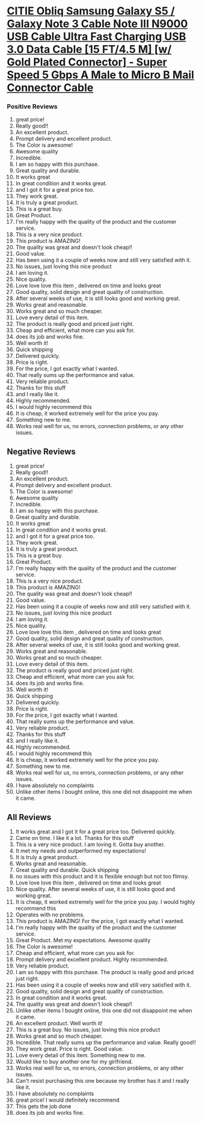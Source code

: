 # [CITIE Obliq Samsung Galaxy S5 / Galaxy Note 3 Cable Note III N9000 USB Cable Ultra Fast Charging USB 3.0 Data Cable [15 FT/4.5 M] [w/ Gold Plated Connector] - Super Speed 5 Gbps A Male to Micro B Mail Connector Cable](https://products.checkmycream.com/products/CITIE-Obliq-Samsung-Galaxy-S5-Galaxy-Note-3-Cable-Note-III-N9000-USB-Cable-Ultra-Fast-Charging-USB-3.0-Data-Cable-15-FT4.5-M-w-Gold-Plated-Connector-Super-Speed-5-Gbps-A-Male-to-Micro-B-Mail-Connector-Cable.html)

### Positive Reviews

<ol>
      <li>great price!</li>
      <li>Really good!!</li>
      <li>An excellent product.</li>
      <li>Prompt delivery and excellent product.</li>
      <li>The Color is awesome!</li>
      <li>Awesome quality</li>
      <li>Incredible.</li>
      <li>I am so happy with this purchase.</li>
      <li>Great quality and durable.</li>
      <li>It works great</li>
      <li>In great condition and it works great.</li>
      <li>and I got it for a great price too.</li>
      <li>They work great.</li>
      <li>It is truly a great product.</li>
      <li>This is a great buy.</li>
      <li>Great Product.</li>
      <li>I&#x27;m really happy with the quality of the product and the customer service.</li>
      <li>This is a very nice product.</li>
      <li>This product is AMAZING!</li>
      <li>The quality was great and doesn&#x27;t look cheap!!</li>
      <li>Good value.</li>
      <li>Has been using it a couple of weeks now and still very satisfied with it.</li>
      <li>No issues, just loving this nice product</li>
      <li>I am loving it.</li>
      <li>Nice quality.</li>
      <li>Love love love this item , delivered on time and looks great</li>
      <li>Good quality, solid design and great quality of construction.</li>
      <li>After several weeks of use, it is still looks good and working great.</li>
      <li>Works great and reasonable.</li>
      <li>Works great and so much cheaper.</li>
      <li>Love every detail of this item.</li>
      <li>The product is really good and priced just right.</li>
      <li>Cheap and efficient, what more can you ask for.</li>
      <li>does its job and works fine.</li>
      <li>Well worth it!</li>
      <li>Quick shipping</li>
      <li>Delivered quickly.</li>
      <li>Price is right.</li>
      <li>For the price, I got exactly what I wanted.</li>
      <li>That really sums up the performance and value.</li>
      <li>Very reliable product.</li>
      <li>Thanks for this stuff</li>
      <li>and I really like it.</li>
      <li>Highly recommended.</li>
      <li>I would highly recommend this</li>
      <li>It is cheap, it worked extremely well for the price you pay.</li>
      <li>Something new to me.</li>
      <li>Works real well for us, no errors, connection problems, or any other issues.</li>
</ol>


<h2>Negative Reviews</h2>
<ol>
<li> great price!</li>
<li> Really good!!</li>
<li> An excellent product.</li>
<li> Prompt delivery and excellent product.</li>
<li> The Color is awesome!</li>
<li> Awesome quality</li>
<li> Incredible.</li>
<li> I am so happy with this purchase.</li>
<li> Great quality and durable.</li>
<li> It works great</li>
<li> In great condition and it works great.</li>
<li> and I got it for a great price too.</li>
<li> They work great.</li>
<li> It is truly a great product.</li>
<li> This is a great buy.</li>
<li> Great Product.</li>
<li> I&#x27;m really happy with the quality of the product and the customer service.</li>
<li> This is a very nice product.</li>
<li> This product is AMAZING!</li>
<li> The quality was great and doesn&#x27;t look cheap!!</li>
<li> Good value.</li>
<li> Has been using it a couple of weeks now and still very satisfied with it.</li>
<li> No issues, just loving this nice product</li>
<li> I am loving it.</li>
<li> Nice quality.</li>
<li> Love love love this item , delivered on time and looks great</li>
<li> Good quality, solid design and great quality of construction.</li>
<li> After several weeks of use, it is still looks good and working great.</li>
<li> Works great and reasonable.</li>
<li> Works great and so much cheaper.</li>
<li> Love every detail of this item.</li>
<li> The product is really good and priced just right.</li>
<li> Cheap and efficient, what more can you ask for.</li>
<li> does its job and works fine.</li>
<li> Well worth it!</li>
<li> Quick shipping</li>
<li> Delivered quickly.</li>
<li> Price is right.</li>
<li> For the price, I got exactly what I wanted.</li>
<li> That really sums up the performance and value.</li>
<li> Very reliable product.</li>
<li> Thanks for this stuff</li>
<li> and I really like it.</li>
<li> Highly recommended.</li>
<li> I would highly recommend this</li>
<li> It is cheap, it worked extremely well for the price you pay.</li>
<li> Something new to me.</li>
<li> Works real well for us, no errors, connection problems, or any other issues.</li>
<li> I have absolutely no complaints</li>
<li> Unlike other items I bought online, this one did not disappoint me when it came.</li>
</ol>

<h2>All Reviews</h2>

<ol>
    <li> It works great and I got it for a great price too. Delivered quickly.</li>
    <li> Came on time. I like it a lot. Thanks for this stuff</li>
    <li> This is a very nice product. I am loving it. Gotta buy another.</li>
    <li> It met my needs and outperformed my expectations!</li>
    <li> It is truly a great product.</li>
    <li> Works great and reasonable.</li>
    <li> Great quality and durable. Quick shipping</li>
    <li> no issues with this product and it is flexible enough but not too flimsy.</li>
    <li> Love love love this item , delivered on time and looks great</li>
    <li> Nice quality. After several weeks of use, it is still looks good and working great.</li>
    <li> It is cheap, it worked extremely well for the price you pay. I would highly recommend this</li>
    <li> Operates with no problems.</li>
    <li> This product is AMAZING! For the price, I got exactly what I wanted.</li>
    <li> I&#x27;m really happy with the quality of the product and the customer service.</li>
    <li> Great Product. Met my expectations. Awesome quality</li>
    <li> The Color is awesome!</li>
    <li> Cheap and efficient, what more can you ask for.</li>
    <li> Prompt delivery and excellent product. Highly recommended.</li>
    <li> Very reliable product.</li>
    <li> I am so happy with this purchase. The product is really good and priced just right.</li>
    <li> Has been using it a couple of weeks now and still very satisfied with it.</li>
    <li> Good quality, solid design and great quality of construction.</li>
    <li> In great condition and it works great.</li>
    <li> The quality was great and doesn&#x27;t look cheap!!</li>
    <li> Unlike other items I bought online, this one did not disappoint me when it came.</li>
    <li> An excellent product. Well worth it!</li>
    <li> This is a great buy. No issues, just loving this nice product</li>
    <li> Works great and so much cheaper.</li>
    <li> Incredible. That really sums up the performance and value. Really good!!</li>
    <li> They work great. Price is right. Good value.</li>
    <li> Love every detail of this item. Something new to me.</li>
    <li> Would like to buy another one for my girlfriend.</li>
    <li> Works real well for us, no errors, connection problems, or any other issues.</li>
    <li> Can&#x27;t resist purchasing this one because my brother has it and I really like it.</li>
    <li> I have absolutely no complaints</li>
    <li> great price! I would definitely recommend</li>
    <li> This gets the job done</li>
    <li> does its job and works fine.</li>
</ol>




